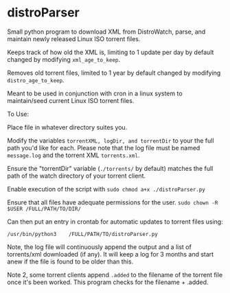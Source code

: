 # distroParser
Small python program to download XML from DistroWatch, parse, and maintain newly released Linux ISO torrent files.

Keeps track of how old the XML is, limiting to 1 update per day by default changed by modifying ```xml_age_to_keep```.

Removes old torrent files, limited to 1 year by default changed by modifying ```distro_age_to_keep```.

Meant to be used in conjunction with cron in a linux system to maintain/seed current Linux ISO torrent files.

To Use:

  Place file in whatever directory suites you.  
  
  Modify the variables ```torrentXML, logDir, and torrentDir``` to your the full path you'd like for each.  Please note that the log file must be named ```message.log``` and the torrent XML ```torrents.xml```.
  
  Ensure the "torrentDir" variable (```./torrents/``` by default) matches the full path of the watch directory of your torrent client.
  
  Enable execution of the script with ```sudo chmod a+x ./distroParser.py```
  
  Ensure that all files have adequate permissions for the user.  ```sudo chown -R $USER /FULL/PATH/TO/DIR/```
  
  Can then put an entry in crontab for automatic updates to torrent files using:
  
  ```/usr/bin/python3    /FULL/PATH/TO/distroParser.py```
  
  Note, the log file will continuously append the output and a list of torrents/xml downloaded (if any).  It will keep a log for 3 months and start anew if the file is found to be older than this.
  
  Note 2, some torrent clients append ```.added``` to the filename of the torrent file once it's been worked.  This program checks for the filename + .added.
